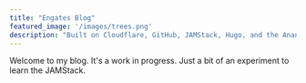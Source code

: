 ```yaml
---
title: "Engates Blog"
featured_image: '/images/trees.png'
description: "Built on Cloudflare, GitHub, JAMStack, Hugo, and the Ananke Theme. See what happens."
---
```

Welcome to my blog. It's a work in progress. Just a bit of an experiment to learn the JAMStack.

